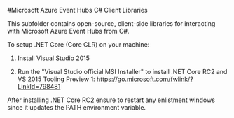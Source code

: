#Microsoft Azure Event Hubs C# Client Libraries

This subfolder contains open-source, client-side libraries for interacting with Microsoft Azure Event Hubs from C#.

To setup .NET Core (Core CLR) on your machine:

1. Install Visual Studio 2015

2. Run the "Visual Studio official MSI Installer" to install .NET Core RC2 and VS 2015 Tooling Preview 1:
https://go.microsoft.com/fwlink/?LinkId=798481

After installing .NET Core RC2 ensure to restart any enlistment windows since it updates the PATH environment variable.